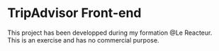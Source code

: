 # TripAdvisor Front-end

This project has been developped during my formation @Le Reacteur.  
This is an exercise and has no commercial purpose.
